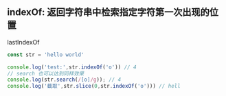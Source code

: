 ## indexOf: 返回字符串中检索指定字符第一次出现的位置
lastIndexOf
```js
const str = 'hello world'

console.log('test:',str.indexOf('o')) // 4
// search 也可以达到同样效果
console.log(str.search(/[o]/g)); // 4
console.log('截取',str.slice(0,str.indexOf('o'))) // hell
```